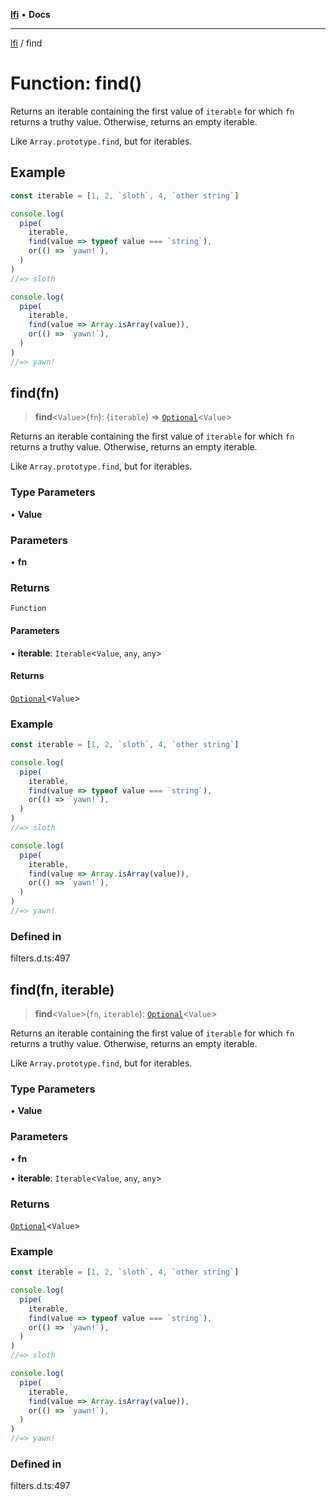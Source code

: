 [**lfi**](../readme.md) • **Docs**

***

[lfi](../globals.md) / find

# Function: find()

Returns an iterable containing the first value of `iterable` for which `fn`
returns a truthy value. Otherwise, returns an empty iterable.

Like `Array.prototype.find`, but for iterables.

## Example

```js
const iterable = [1, 2, `sloth`, 4, `other string`]

console.log(
  pipe(
    iterable,
    find(value => typeof value === `string`),
    or(() => `yawn!`),
  )
)
//=> sloth

console.log(
  pipe(
    iterable,
    find(value => Array.isArray(value)),
    or(() => `yawn!`),
  )
)
//=> yawn!
```

## find(fn)

> **find**\<`Value`\>(`fn`): (`iterable`) => [`Optional`](../type-aliases/Optional.md)\<`Value`\>

Returns an iterable containing the first value of `iterable` for which `fn`
returns a truthy value. Otherwise, returns an empty iterable.

Like `Array.prototype.find`, but for iterables.

### Type Parameters

• **Value**

### Parameters

• **fn**

### Returns

`Function`

#### Parameters

• **iterable**: `Iterable`\<`Value`, `any`, `any`\>

#### Returns

[`Optional`](../type-aliases/Optional.md)\<`Value`\>

### Example

```js
const iterable = [1, 2, `sloth`, 4, `other string`]

console.log(
  pipe(
    iterable,
    find(value => typeof value === `string`),
    or(() => `yawn!`),
  )
)
//=> sloth

console.log(
  pipe(
    iterable,
    find(value => Array.isArray(value)),
    or(() => `yawn!`),
  )
)
//=> yawn!
```

### Defined in

filters.d.ts:497

## find(fn, iterable)

> **find**\<`Value`\>(`fn`, `iterable`): [`Optional`](../type-aliases/Optional.md)\<`Value`\>

Returns an iterable containing the first value of `iterable` for which `fn`
returns a truthy value. Otherwise, returns an empty iterable.

Like `Array.prototype.find`, but for iterables.

### Type Parameters

• **Value**

### Parameters

• **fn**

• **iterable**: `Iterable`\<`Value`, `any`, `any`\>

### Returns

[`Optional`](../type-aliases/Optional.md)\<`Value`\>

### Example

```js
const iterable = [1, 2, `sloth`, 4, `other string`]

console.log(
  pipe(
    iterable,
    find(value => typeof value === `string`),
    or(() => `yawn!`),
  )
)
//=> sloth

console.log(
  pipe(
    iterable,
    find(value => Array.isArray(value)),
    or(() => `yawn!`),
  )
)
//=> yawn!
```

### Defined in

filters.d.ts:497
